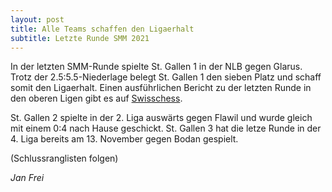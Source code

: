 ```yaml
---
layout: post
title: Alle Teams schaffen den Ligaerhalt
subtitle: Letzte Runde SMM 2021
---
```


In der letzten SMM-Runde spielte St. Gallen 1 in der NLB gegen Glarus. Trotz der 2.5:5.5-Niederlage belegt St. Gallen 1 den sieben Platz und schaff somit den Ligaerhalt. Einen ausführlichen Bericht zu der letzten Runde in den oberen Ligen gibt es auf [Swisschess](https://www.swisschess.ch/smm.html).

St. Gallen 2 spielte in der 2. Liga auswärts gegen Flawil und wurde gleich mit einem 0:4 nach Hause geschickt. St. Gallen 3 hat die letze Runde in der 4. Liga bereits am 13. November gegen Bodan gespielt.

(Schlussranglisten folgen)

_Jan Frei_